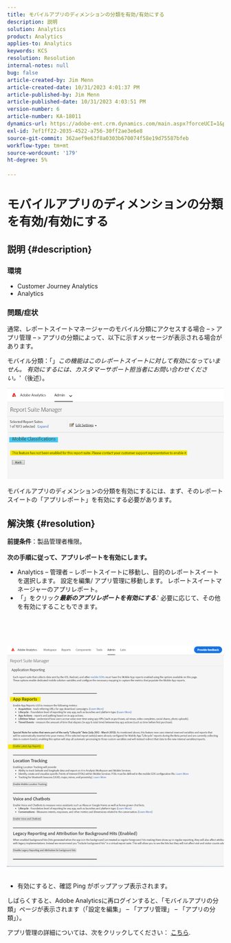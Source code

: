 ```yaml
---
title: モバイルアプリのディメンションの分類を有効/有効にする
description: 説明
solution: Analytics
product: Analytics
applies-to: Analytics
keywords: KCS
resolution: Resolution
internal-notes: null
bug: false
article-created-by: Jim Menn
article-created-date: 10/31/2023 4:01:37 PM
article-published-by: Jim Menn
article-published-date: 10/31/2023 4:03:51 PM
version-number: 6
article-number: KA-18011
dynamics-url: https://adobe-ent.crm.dynamics.com/main.aspx?forceUCI=1&pagetype=entityrecord&etn=knowledgearticle&id=29a4f7c0-0678-ee11-8179-6045bd006268
exl-id: 7ef1ff22-2035-4522-a756-30ff2ae3e6e8
source-git-commit: 362aef9e63f8a0303b670074f58e19d75587bfeb
workflow-type: tm+mt
source-wordcount: '179'
ht-degree: 5%

---
```


# モバイルアプリのディメンションの分類を有効/有効にする

## 説明 {#description}


### <b>環境</b>

- Customer Journey Analytics
- Analytics




### <b>問題/症状</b>

通常、レポートスイートマネージャーのモバイル分類にアクセスする場合 – `>`  アプリ管理 – `>`  アプリの分類によって、以下に示すメッセージが表示される場合があります。

モバイル分類：「」*この機能はこのレポートスイートに対して有効になっていません。 有効にするには、カスタマーサポート担当者にお問い合わせください。*&#39;（後述）。

![](assets/___2aa4f7c0-0678-ee11-8179-6045bd006268___.png)

モバイルアプリのディメンションの分類を有効にするには、まず、そのレポートスイートの「アプリレポート」を有効にする必要があります。


## 解決策 {#resolution}

<b>前提条件</b>：製品管理者権限。<br><br><b>次の手順に従って、アプリレポートを有効にします。</b>
- Analytics – 管理者 – レポートスイートに移動し、目的のレポートスイートを選択します。 設定を編集/ アプリ管理に移動します。<b> </b>レポートスイートマネージャーのアプリレポート。
- 「」をクリック&#x200B;<b>*最新のアプリレポートを有効にする</b>*.&#39; 必要に応じて、その他を有効にすることもできます。

<br><br> <br><br>![](assets/0ae3ca9c-b68f-ec11-b400-00224804a35d.png)
 
- 有効にすると、確認 Ping がポップアップ表示されます。


しばらくすると、Adobe Analyticsに再ログインすると、「モバイルアプリの分類」ページが表示されます（「設定を編集」 – 「アプリ管理」 – 「アプリの分類」）。

アプリ管理の詳細については、次をクリックしてください： [こちら](https://experienceleague.adobe.com/docs/analytics/admin/admin-tools/manage-report-suites/edit-report-suite/app-management/app-reporting.html).
